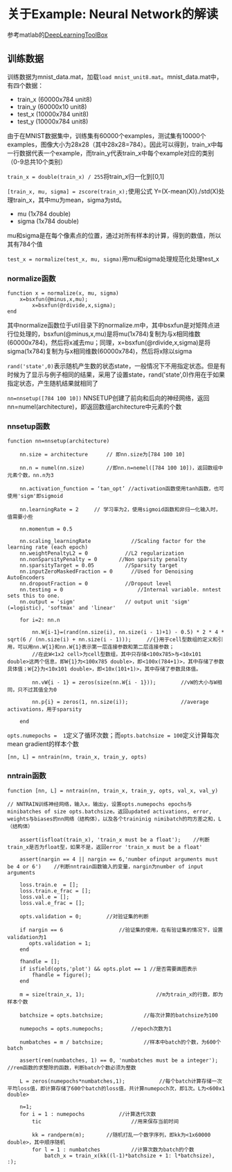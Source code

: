 
# 关于Example: Neural Network的解读

参考matlab的[DeepLearningToolBox](https://github.com/rasmusbergpalm/DeepLearnToolbox)

## 训练数据

训练数据为mnist_data.mat，加载`load mnist_unit8.mat`。mnist_data.mat中，有四个数据：

- train_x (60000x784 unit8)
- train_y (60000x10 unit8)
- test_x (10000x784 unit8)
- test_y (10000x784 unit8)

由于在MNIST数据集中，训练集有60000个examples，测试集有10000个examples，图像大小为28x28（其中28x28=784）。因此可以得到，train_x中每一行数据代表一个example，而train_y代表train_x中每个example对应的类别（0-9总共10个类别）

`train_x = double(train_x) / 255`将train_x归一化到[0,1]

`[train_x, mu, sigma] = zscore(train_x);`使用公式 Y=(X-mean(X))./std(X)处理train_x，其中mu为mean，sigma为std。

- mu (1x784 double)
- sigma (1x784 double)

mu和sigma是在每个像素点的位置，通过对所有样本的计算，得到的数值，所以其有784个值

`test_x = normalize(test_x, mu, sigma)`用mu和sigma处理规范化处理test_x

### normalize函数

    function x = normalize(x, mu, sigma)
        x=bsxfun(@minus,x,mu);
            x=bsxfun(@rdivide,x,sigma);
    end

其中normalize函数位于util目录下的normalize.m中，其中bsxfun是对矩阵点进行位处理的，bsxfun(@minus,x,mu)是将mu(1x784)复制为与x相同维数(60000x784)，然后将x减去mu；同理，x=bsxfun(@rdivide,x,sigma)是将sigma(1x784)复制为与x相同维数(60000x784)，然后将x除以sigma

`rand('state',0)`表示随机产生数的状态state，一般情况下不用指定状态。但是有时候为了显示与例子相同的结果，采用了设置state，rand('state',0)作用在于如果指定状态，产生随机结果就相同了

`nn=nnsetup([784 100 10])` NNSETUP创建了前向和后向的神经网络，返回nn=numel(architecture)，即返回数组architecture中元素的个数

### nnsetup函数

    function nn=nnsetup(architecture)
    
        nn.size = architecture      // 即nn.size为[784 100 10]
        
        nn.n = numel(nn.size)       //即nn.n=nemel([784 100 10])，返回数组中元素个数，nn.n为3
        
        nn.activation_function = ‘tan_opt’ //activation函数使用tanh函数，也可使用'sigm'即sigmoid
        
        nn.learningRate = 2     // 学习率为2，使用sigmoid函数和非归一化输入时，值需要小些
        
        nn.momentum = 0.5
        
        nn.scaling_learningRate             //Scaling factor for the learning rate (each epoch)
        nn.weightPenaltyL2 = 0            //L2 regularization
        nn.nonSparsityPenalty = 0       //Non sparsity penalty
        nn.sparsityTarget = 0.05          //Sparsity target
        nn.inputZeroMaskedFraction = 0      //Used for Denoising AutoEncoders
        nn.dropoutFraction = 0            //Dropout level
        nn.testing = 0                        //Internal variable. nntest sets this to one.
        nn.output = 'sigm'                // output unit 'sigm' (=logistic), 'softmax' and 'linear'

        for i=2: nn.n
        
            nn.W{i-1}=(rand(nn.size(i), nn.size(i - 1)+1) - 0.5) * 2 * 4 * sqrt(6 / (nn.size(i) + nn.size(i - 1)));     //{}用于cell型数组的定义和引用，可以用nn.W{1}和nn.W{1}表示第一层连接参数和第二层连接参数；
            //在此W<1x2 cell>为cell型数组，其中只存储<100x785>与<10x101 double>这两个信息，即W{1}为<100x785 double>，即<100x(784+1)>，其中存储了参数具体值；W{2}为<10x101 double>，即<10x(101+1)>，其中存储了参数具体值。

            nn.vW{i - 1} = zeros(size(nn.W{i - 1}));        //vW的大小与W相同，只不过其值全为0

            nn.p{i} = zeros(1, nn.size(i));                 //average activations，用于sparsity

        end

`opts.numepochs =  1`定义了循环次数；而`opts.batchsize = 100`定义计算每次mean gradient的样本个数

`[nn, L] = nntrain(nn, train_x, train_y, opts)`

### nntrain函数

    function [nn, L] = nntrain(nn, train_x, train_y, opts, val_x, val_y)

    // NNTRAIN训练神经网络，输入x，输出y，设置opts.numepochs epochs与minibatches of size opts.batchsize。返回updated activations, error, weights与biases的nn网络（结构体），以及各个traininig nimibatch的均方差之和，L（结构体）

        assert(isfloat(train_x), 'train_x must be a float');    //判断train_x是否为float型，如果不是，返回error 'train_x must be a float'     

        assert(nargin == 4 || nargin == 6,'number ofinput arguments must be 4 or 6')    //判断nntrain函数输入的变量，nargin为number of input arguments

        loss.train.e  = [];          
        loss.train.e_frac = [];
        loss.val.e = [];
        loss.val.e_frac = []; 

        opts.validation = 0;        //对验证集的判断
        
        if nargin == 6                  //验证集的使用，在有验证集的情况下，设置validation为1
           opts.validation = 1;  
        end

        fhandle = [];
        if isfield(opts,'plot') && opts.plot == 1 //是否需要画图表示
            fhandle = figure();    
        end

        m = size(train_x, 1);                       //m为train_x的行数，即为样本个数

        batchsize = opts.batchsize;             //每次计算的batchsize为100

        numepochs = opts.numepochs;         //epoch次数为1

        numbatches = m / batchsize;             //样本中batch的个数，为600个batch

        assert(rem(numbatches, 1) == 0, 'numbatches must be a integer');         //rem函数的求整除的函数，判断batch个数必须为整数

        L = zeros(numepochs*numbatches,1);           //每个batch计算存储一次平均loss值，即计算存储了600个batch的loss值，共计算numepoch次，即1次。L为<600x1 double>
        
        n=1;
        for i = 1 : numepochs           //计算迭代次数
            tic                             //用来保存当前时间
            
            kk = randperm(m);       //随机打乱一个数字序列，即kk为<1x60000 double>，其中顺序随机
            for l = 1 : numbatches          //计算次数为batch的个数
                batch_x = train_x(kk((l-1)*batchsize + 1: l*batchsize), :);